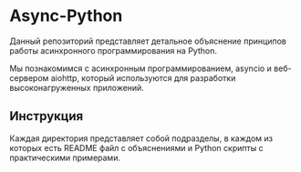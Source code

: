 # Async-Python

Данный репозиторий представляет детальное объяснение принципов работы асинхронного программирования на Python.

Мы познакомимся с асинхронным программированием, asyncio и веб-сервером aiohttp, который используются для разработки высоконагруженных приложений.

## Инструкция

Каждая директория представляет собой подразделы, в каждом из которых есть README файл с объяснениями и Python скрипты с практическими примерами.
